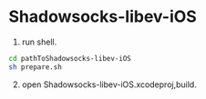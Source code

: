 # Shadowsocks-libev-iOS



1. run shell.

```sh
cd pathToShadowsocks-libev-iOS
sh prepare.sh
```
2. open Shadowsocks-libev-iOS.xcodeproj,build.